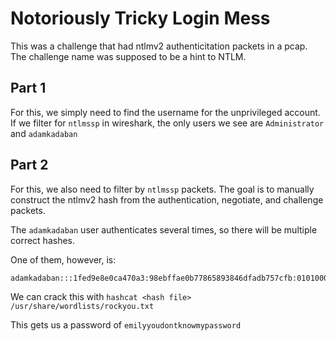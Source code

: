 # Notoriously Tricky Login Mess

This was a challenge that had ntlmv2 authenticitation packets in a pcap.
The challenge name was supposed to be a hint to NTLM.

## Part 1

For this, we simply need to find the username for the unprivileged account. If we filter for `ntlmssp` in wireshark, the only users we see are `Administrator` and `adamkadaban`


## Part 2

For this, we also need to filter by `ntlmssp` packets. The goal is to manually construct the ntlmv2 hash from the authentication, negotiate, and challenge packets. 

The `adamkadaban` user authenticates several times, so there will be multiple correct hashes.

One of them, however, is:


```
adamkadaban:::1fed9e8e0ca470a3:98ebffae0b77865893846dfadb757cfb:0101000000000000801c50dbc266da0188d48d08eff230a80000000002001e0045004300320041004d0041005a002d00450033003300530047004c00380001001e0045004300320041004d0041005a002d00450033003300530047004c00380004001e0045004300320041004d0041005a002d00450033003300530047004c00380003001e0045004300320041004d0041005a002d00450033003300530047004c003800070008005783ebd6c266da010000000000000000
```

We can crack this with `hashcat <hash file> /usr/share/wordlists/rockyou.txt`

This gets us a password of `emilyyoudontknowmypassword`
